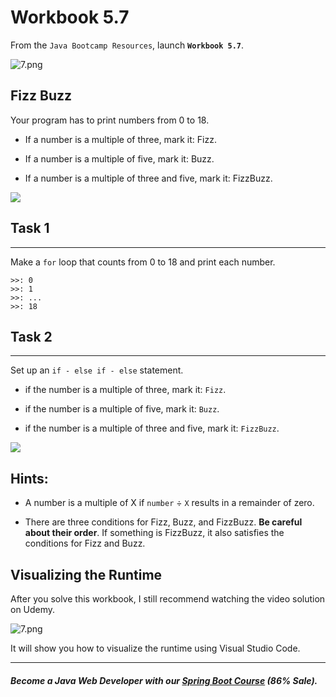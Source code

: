 # Workbook 5.7

From the `Java Bootcamp Resources`, launch **`Workbook 5.7`**.

![7.png](https://firebasestorage.googleapis.com/v0/b/learnthepart-75aed.appspot.com/o/images%2F6182f602-6dd0-424d-b0c6-c0d8af4afc26?alt=media&token=a2d79996-7df1-42b4-a03a-9be631bc7bcb)

Fizz Buzz
---------

Your program has to print numbers from 0 to 18.

-   If a number is a multiple of three, mark it: Fizz.

-   If a number is a multiple of five, mark it: Buzz.

-   If a number is a multiple of three and five, mark it: FizzBuzz.

![](https://firebasestorage.googleapis.com/v0/b/learnthepart-75aed.appspot.com/o/images%2F5154ec7f-94ec-41ef-a01d-b935e9928995?alt=media&token=9bfcab69-5b1d-4430-886b-b7ec2f6affb8)

## Task 1
------

Make a `for` loop that counts from 0 to 18 and print each number.

```
>>﻿: 0
>>﻿: 1
>>﻿: ...
>>﻿: 18
```

## Task 2
------

Set up an `if - else if - else` statement.

-   if the number is a multiple of three, mark it: `Fizz`.

-   if the number is a multiple of five, mark it: `Buzz`.

-   if the number is a multiple of three and five, mark it: `FizzBuzz`.

![](https://firebasestorage.googleapis.com/v0/b/learnthepart-75aed.appspot.com/o/images%2F23bbba9b-d4c4-4c6a-95ed-ef235c65365b?alt=media&token=0ab3ac06-3066-48fb-ab48-38a3282b73e8)

**Hints:**
----------

-   A number is a multiple of X if `number` ÷ `X` results in a remainder of zero.

-   There are three conditions for Fizz, Buzz, and FizzBuzz. **Be careful about their order**. If something is FizzBuzz, it also satisfies the conditions for Fizz and Buzz.

## Visualizing the Runtime

After you solve this workbook, I still recommend watching the video solution on Udemy.

![7.png](https://firebasestorage.googleapis.com/v0/b/learnthepart-75aed.appspot.com/o/images%2Fd677f635-9535-46df-9f78-bb7ef0c7eddc?alt=media&token=34bef2ed-5038-442b-be7d-c9a84ac03fe5)

It will show you how to visualize the runtime using Visual Studio Code.

----------
##### Become a Java Web Developer with our [Spring Boot Course](https://udemy-redirect-app.herokuapp.com/spring) (86% Sale).